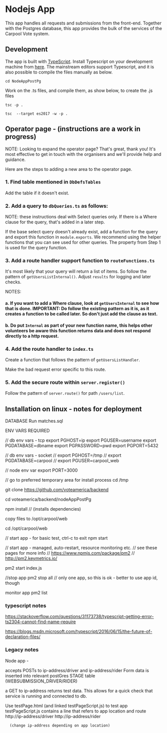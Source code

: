 # Nodejs App

This app handles all requests and submissions from the front-end. Together with the Postgres database, this app provides the bulk of the services of the Carpool Vote system.

## Development

The app is built with [TypeScript](https://www.typescriptlang.org/index.html). Install Typescript on your development machine from [here](https://www.typescriptlang.org/#download-links). The mainstream editors support Typescript, and it is also possible to compile the files manually as below.

```
cd NodeAppPostPg
```

Work on the .ts files, and compile them, as show below, to create the .js files

```
tsc -p .

tsc  --target es2017 -w -p .
```

## Operator page - (instructions are a work in progress)

NOTE: Looking to expand the operator page? That's great, thank you! It's most effective to get in touch with the organisers and we'll provide help and guidance.

Here are the steps to adding a new area to the operator page.

### 1. Find table mentioned in `DbDefsTables`

Add the table if it doesn't exist.

### 2. Add a query to `dbQueries.ts` as follows:

NOTE: these instructions deal with Select queries only. If there is a Where clause for the query, that's added in a later step.

If the base select query doesn't already exist, add a function for the query and export this function in `module.exports`. We recommend using the helper functions that you can see used for other queries. The property from Step 1 is used for the query function.

### 3. Add a route handler support function to `routeFunctions.ts`

It's most likely that your query will return a list of items. So follow the pattern of `getUsersListInternal()`. Adjust `results` for logging and later checks.

NOTES:

#### a. If you want to add a Where clause, look at `getUsersInternal` to see how that is done. IMPORTANT: Do follow the existing pattern as it is, as it creates a function to be called later. So don't just add the clause as text.

#### b. Do put `Internal` as part of your new function name, this helps other volunteers be aware this function returns data and does not respond directly to a http request.

### 4. Add the route handler to `index.ts`

Create a function that follows the pattern of `getUsersListHandler`.

Make the bad request error specific to this route.

### 5. Add the secure route within `server.register()`

Follow the pattern of `server.route()` for path `/users/list`.

## Installation on linux - notes for deployment

DATABASE
Run matches.sql

ENV VARS REQUIRED

// db env vars - tcp
export PGHOST=ip
export PGUSER=username
export PGDATABASE=dbname
export PGPASSWORD=pwd
export PGPORT=5432

// db env vars - socket
// export PGHOST=/tmp
// export PGDATABASE=carpool
// export PGUSER=carpool_web

// node env var
export PORT=3000

// go to preferred temporary area for install process
cd /tmp

git clone https://github.com/voteamerica/backend

cd voteamerica/backend/nodeAppPostPg

npm install // (installs dependencies)

copy files to /opt/carpool/web
 
cd /opt/carpool/web 

// start app - for basic test, ctrl-c to exit
npm start

// start app - managed, auto-restart, resource monitoring etc. 
// see these pages for more info
// https://www.npmjs.com/package/pm2
// http://pm2.keymetrics.io/

pm2 start index.js

//stop app 
pm2 stop all // only one app, so this is ok - better to use app id, though

monitor app 
pm2 list

### typescript notes

https://stackoverflow.com/questions/31173738/typescript-getting-error-ts2304-cannot-find-name-require

https://blogs.msdn.microsoft.com/typescript/2016/06/15/the-future-of-declaration-files/

### Legacy notes
Node app - 

  accepts POSTs to ip-address/driver and ip-address/rider
  Form data is inserted into relevant postGres STAGE table
    (WEBSUBMISSION_DRIVER/RIDER) 

  a GET to ip-address returns test data. This allows for a quick check that 
  service is running and connected to db.

Use testPage.html (and linked testPageScript.js) to test app
  testPageScript.js contains a line that refers to app location and route
      http://ip-address/driver
      http://ip-address/rider

      (change ip-address depending on app location)
